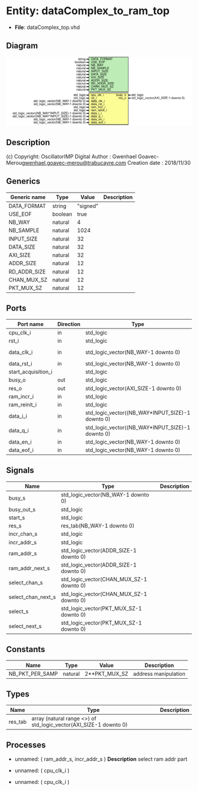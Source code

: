 # Entity: dataComplex_to_ram_top

- **File**: dataComplex_top.vhd
## Diagram

![Diagram](dataComplex_top.svg "Diagram")
## Description

(c) Copyright: OscillatorIMP Digital
Author : Gwenhael Goavec-Merou<gwenhael.goavec-merou@trabucayre.com>
Creation date : 2018/11/30
## Generics

| Generic name | Type    | Value    | Description |
| ------------ | ------- | -------- | ----------- |
| DATA_FORMAT  | string  | "signed" |             |
| USE_EOF      | boolean | true     |             |
| NB_WAY       | natural | 4        |             |
| NB_SAMPLE    | natural | 1024     |             |
| INPUT_SIZE   | natural | 32       |             |
| DATA_SIZE    | natural | 32       |             |
| AXI_SIZE     | natural | 32       |             |
| ADDR_SIZE    | natural | 12       |             |
| RD_ADDR_SIZE | natural | 12       |             |
| CHAN_MUX_SZ  | natural | 12       |             |
| PKT_MUX_SZ   | natural | 12       |             |
## Ports

| Port name           | Direction | Type                                             | Description    |
| ------------------- | --------- | ------------------------------------------------ | -------------- |
| cpu_clk_i           | in        | std_logic                                        |                |
| rst_i               | in        | std_logic                                        |                |
| data_clk_i          | in        | std_logic_vector(NB_WAY-1 downto 0)              | Syscon signals |
| data_rst_i          | in        | std_logic_vector(NB_WAY-1 downto 0)              |                |
| start_acquisition_i |           | std_logic                                        |                |
| busy_o              | out       | std_logic                                        |                |
| res_o               | out       | std_logic_vector(AXI_SIZE-1 downto 0)            | results        |
| ram_incr_i          | in        | std_logic                                        |                |
| ram_reinit_i        | in        | std_logic                                        |                |
| data_i_i            | in        | std_logic_vector((NB_WAY*INPUT_SIZE)-1 downto 0) | input          |
| data_q_i            | in        | std_logic_vector((NB_WAY*INPUT_SIZE)-1 downto 0) |                |
| data_en_i           | in        | std_logic_vector(NB_WAY-1 downto 0)              |                |
| data_eof_i          | in        | std_logic_vector(NB_WAY-1 downto 0)              |                |
## Signals

| Name               | Type                                     | Description |
| ------------------ | ---------------------------------------- | ----------- |
| busy_s             | std_logic_vector(NB_WAY-1 downto 0)      |             |
| busy_out_s         | std_logic                                |             |
| start_s            | std_logic                                |             |
| res_s              | res_tab(NB_WAY-1 downto 0)               |             |
| incr_chan_s        | std_logic                                |             |
| incr_addr_s        | std_logic                                |             |
| ram_addr_s         | std_logic_vector(ADDR_SIZE-1 downto 0)   |             |
| ram_addr_next_s    | std_logic_vector(ADDR_SIZE-1 downto 0)   |             |
| select_chan_s      | std_logic_vector(CHAN_MUX_SZ-1 downto 0) |             |
| select_chan_next_s | std_logic_vector(CHAN_MUX_SZ-1 downto 0) |             |
| select_s           | std_logic_vector(PKT_MUX_SZ-1 downto 0)  |             |
| select_next_s      | std_logic_vector(PKT_MUX_SZ-1 downto 0)  |             |
## Constants

| Name            | Type    | Value          | Description          |
| --------------- | ------- | -------------- | -------------------- |
| NB_PKT_PER_SAMP | natural |  2**PKT_MUX_SZ | address manipulation |
## Types

| Name    | Type                                                               | Description |
| ------- | ------------------------------------------------------------------ | ----------- |
| res_tab | array (natural range <>) of std_logic_vector(AXI_SIZE-1 downto 0)  |             |
## Processes
- unnamed: ( ram_addr_s, incr_addr_s )
**Description**
select ram addr part

- unnamed: ( cpu_clk_i )
- unnamed: ( cpu_clk_i )
